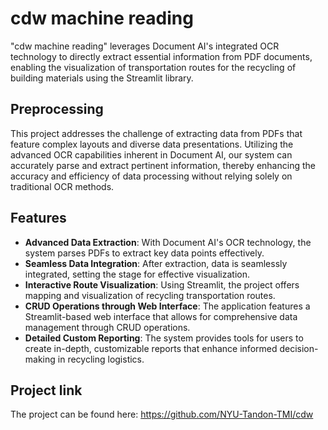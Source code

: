 # cdw machine reading

"cdw machine reading" leverages Document AI's integrated OCR technology to directly extract essential information from PDF documents, enabling the visualization of transportation routes for the recycling of building materials using the Streamlit library.

## Preprocessing
This project addresses the challenge of extracting data from PDFs that feature complex layouts and diverse data presentations. Utilizing the advanced OCR capabilities inherent in Document AI, our system can accurately parse and extract pertinent information, thereby enhancing the accuracy and efficiency of data processing without relying solely on traditional OCR methods.

## Features
- **Advanced Data Extraction**: With Document AI's OCR technology, the system parses PDFs to extract key data points effectively.
- **Seamless Data Integration**: After extraction, data is seamlessly integrated, setting the stage for effective visualization.
- **Interactive Route Visualization**: Using Streamlit, the project offers mapping and visualization of recycling transportation routes.
- **CRUD Operations through Web Interface**: The application features a Streamlit-based web interface that allows for comprehensive data management through CRUD operations.
- **Detailed Custom Reporting**: The system provides tools for users to create in-depth, customizable reports that enhance informed decision-making in recycling logistics.

## Project link
The project can be found here:
https://github.com/NYU-Tandon-TMI/cdw
